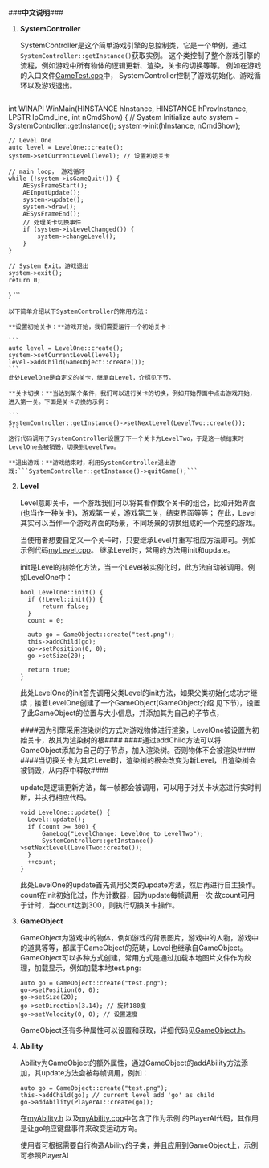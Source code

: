 ###**中文说明**###

1. **SystemController**

    SystemController是这个简单游戏引擎的总控制类，它是一个单例，通过```SystemController::getInstance()```获取实例。
    这个类控制了整个游戏引擎的流程，例如游戏中所有物体的逻辑更新、渲染，关卡的切换等等。
    例如在游戏的入口文件[GameTest.cpp](https://github.com/KJTang/SimpleGE/blob/master/GameTest/GameTest.cpp)中，
    SystemController控制了游戏初始化、游戏循环以及游戏退出。
    ```
  int WINAPI WinMain(HINSTANCE hInstance, HINSTANCE hPrevInstance, LPSTR lpCmdLine, int nCmdShow) {
    // System Initialize
    auto system = SystemController::getInstance();
    system->init(hInstance, nCmdShow);

    // Level One
    auto level = LevelOne::create();
    system->setCurrentLevel(level); // 设置初始关卡

    // main loop， 游戏循环
    while (!system->isGameQuit()) {
        AESysFrameStart();
        AEInputUpdate();
        system->update();
        system->draw();
        AESysFrameEnd();
        // 处理关卡切换事件
        if (system->isLevelChanged()) {
            system->changeLevel();
        }
    }

    // System Exit，游戏退出
    system->exit();
    return 0;
  }
    ```
    
    以下简单介绍以下SystemController的常用方法：
    
    **设置初始关卡：**游戏开始，我们需要运行一个初始关卡：
    
    ```
    auto level = LevelOne::create();
    system->setCurrentLevel(level);
    level->addChild(GameObject::create());
    ```
    此处LevelOne是自定义的关卡，继承自Level，介绍见下节。
    
    **关卡切换：**当达到某个条件，我们可以进行关卡的切换，例如开始界面中点击游戏开始，进入第一关。下面是关卡切换的示例：
    
    ```
    SystemController::getInstance()->setNextLevel(LevelTwo::create());
    ```
    这行代码调用了SystemController设置了下一个关卡为LevelTwo，于是这一帧结束时LevelOne会被销毁，切换到LevelTwo。
    
    **退出游戏：**游戏结束时，利用SystemController退出游戏:```SystemController::getInstance()->quitGame();```




2. **Level**

    Level意即关卡，一个游戏我们可以将其看作数个关卡的组合，比如开始界面(也当作一种关卡)，游戏第一关，游戏第二关，结束界面等等；
    在此，Level其实可以当作一个游戏界面的场景，不同场景的切换组成的一个完整的游戏。
    
    当使用者想要自定义一个关卡时，只要继承Level并重写相应方法即可。例如示例代码[myLevel.cpp](https://github.com/KJTang/SimpleGE/blob/master/GameTest/myLevel.cpp)。
    继承Level时，常用的方法用init和update。

    init是Level的初始化方法，当一个Level被实例化时，此方法自动被调用。例如LevelOne中：
    
    ```
    bool LevelOne::init() {
      if (!Level::init()) {
          return false;
      }
      count = 0;

      auto go = GameObject::create("test.png");
      this->addChild(go);
      go->setPosition(0, 0);
      go->setSize(20);

      return true;
    }
    ```
    此处LevelOne的init首先调用父类Level的init方法，如果父类初始化成功才继续；接着LevelOne创建了一个GameObject(GameObject介绍
    见下节)，设置了此GameObject的位置与大小信息，并添加其为自己的子节点，
    
    ####因为引擎采用渲染树的方式对游戏物体进行渲染，LevelOne被设置为初始关卡，故其为渲染树的根####
    ####通过addChild方法可以将GameObject添加为自己的子节点，加入渲染树。否则物体不会被渲染####
    ####当切换关卡为其它Level时，渲染树的根会改变为新Level，旧渲染树会被销毁，从内存中释放####
    
    update是逻辑更新方法，每一帧都会被调用，可以用于对关卡状态进行实时判断，并执行相应代码。
    
    ```
    void LevelOne::update() {
      Level::update();
      if (count >= 300) {
          GameLog("LevelChange: LevelOne to LevelTwo");
          SystemController::getInstance()->setNextLevel(LevelTwo::create());
      }
      ++count;
    }
    ```
    此处LevelOne的update首先调用父类的update方法，然后再进行自主操作。count在init初始化过，作为计数器，因为update每帧调用一次
    故count可用于计时，当count达到300，则执行切换关卡操作。




3. **GameObject**

    GameObject为游戏中的物体，例如游戏的背景图片，游戏中的人物，游戏中的道具等等，都属于GameObject的范畴，Level也继承自GameObject。
    GameObject可以多种方式创建，常用方式是通过加载本地图片文件作为纹理，加载显示，例如加载本地test.png:
    
    ```
    auto go = GameObject::create("test.png");
    go->setPosition(0, 0);
    go->setSize(20);
    go->setDirection(3.14); // 旋转180度
    go->setVelocity(0, 0); // 设置速度 
    ```
    GameObject还有多种属性可以设置和获取，详细代码见[GameObject.h](https://github.com/KJTang/SimpleGE/blob/master/GameTest/GameObject.h)。

 

 
4. **Ability**

    Ability为GameObject的额外属性，通过GameObject的addAbility方法添加，其update方法会被每帧调用，例如：
    
    ```
    auto go = GameObject::create("test.png");
    this->addChild(go); // current level add 'go' as child
    go->addAbility(PlayerAI::create(go));
    ```
    
    在[myAbility.h](https://github.com/KJTang/SimpleGE/blob/master/GameTest/myAbility.h)
    以及[myAbility.cpp](https://github.com/KJTang/SimpleGE/blob/master/GameTest/myAbility.cpp)中包含了作为示例
    的PlayerAI代码，其作用是让go响应键盘事件来改变运动方向。
    
    使用者可根据需要自行构造Ability的子类，并且应用到GameObject上，示例可参照PlayerAI
